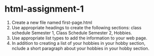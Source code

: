 # html-assignment-1
1. Create a new file named first-page.html
2. Use appropriate headings to create the following sections: class schedule Semester 1, Class Schedule Semester 2, Hobbies.
3. Use appropriate list types to add the information to your web page.
4. In addition to creating a list of your hobbies in your hobby section, nclude a short paragraph about your hobbies in your hobby section.
